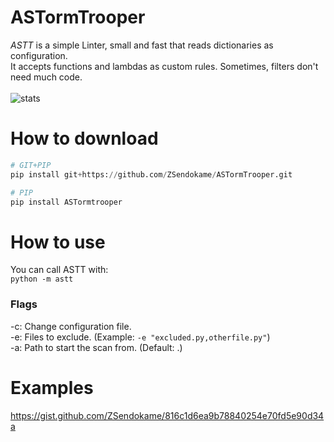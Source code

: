 # ASTormTrooper
*ASTT* is a simple Linter, small and fast that reads dictionaries as configuration.<br>
It accepts functions and lambdas as custom rules. Sometimes, filters don't need much code.
<br><br>
![stats](https://img.shields.io/pypi/dm/ASTormTrooper)

# How to download
```py
# GIT+PIP
pip install git+https://github.com/ZSendokame/ASTormTrooper.git

# PIP
pip install ASTormtrooper
```

# How to use
You can call ASTT with:<br>
`python -m astt`

### Flags
-c: Change configuration file.<br>
-e: Files to exclude. (Example: `-e "excluded.py,otherfile.py"`)<br>
-a: Path to start the scan from. (Default: .)

# Examples
https://gist.github.com/ZSendokame/816c1d6ea9b78840254e70fd5e90d34a